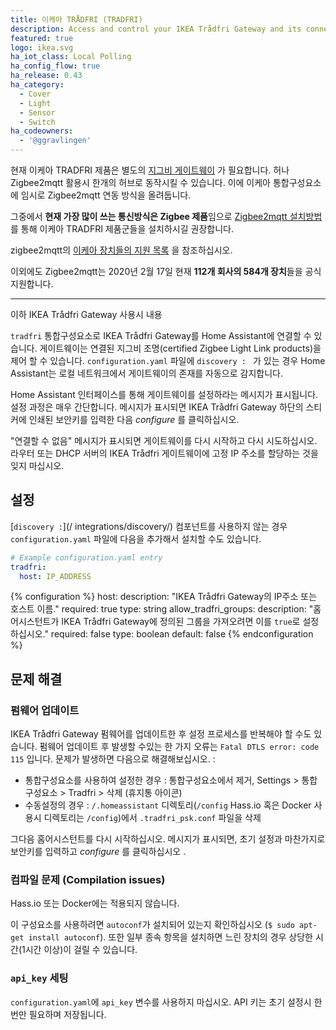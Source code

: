 ```yaml
---
title: 이케아 TRÅDFRI (TRADFRI)
description: Access and control your IKEA Trådfri Gateway and its connected Zigbee-based devices.
featured: true
logo: ikea.svg
ha_iot_class: Local Polling
ha_config_flow: true
ha_release: 0.43
ha_category:
  - Cover
  - Light
  - Sensor
  - Switch
ha_codeowners:
  - '@ggravlingen'
---
```


현재 이케아 TRADFRI 제품은 별도의 [지그비 게이트웨이](https://www.ikea.com/ca/en/p/tradfri-gateway-white-00337813/) 가 필요합니다. 허나 Zigbee2mqtt 활용시 한개의 허브로 동작시킬 수 있습니다. 이에 이케아 통합구성요소에 임시로 Zigbee2mqtt 연동 방식을 올려둡니다. 

그중에서 **현재 가장 많이 쓰는 통신방식은 Zigbee 제품**임으로 [Zigbee2mqtt 설치방법](https://hakorea.github.io/integrations/zha/)를 통해 이케아 TRADFRI 제품군들을 설치하시길 권장합니다. 

zigbee2mqtt의 [이케아 장치들의 지원 목록](https://www.zigbee2mqtt.io/information/supported_devices.html#ikea) 을 참조하십시오. 

이외에도 Zigbee2mqtt는 2020년 2월 17일 현재 **112개 회사의 584개 장치**들을 공식 지원합니다. 

------------------------------------------------------------------------------------------------------------

이하 IKEA Trådfri Gateway 사용시 내용 

`tradfri` 통합구성요소로 IKEA Trådfri Gateway를 Home Assistant에 연결할 수 있습니다. 게이트웨이는 연결된 지그비 조명(certified Zigbee Light Link products)을 제어 할 수 있습니다. `configuration.yaml` 파일에 `discovery : ` 가 있는 경우 Home Assistant는 로컬 네트워크에서 게이트웨이의 존재를 자동으로 감지합니다.

Home Assistant 인터페이스를 통해 게이트웨이를 설정하라는 메시지가 표시됩니다. 설정 과정은 매우 간단합니다. 메시지가 표시되면 IKEA Trådfri Gateway 하단의 스티커에 인쇄된 보안키를 입력한 다음 *configure* 를 클릭하십시오.

<div class='note'>
"연결할 수 없음" 메시지가 표시되면 게이트웨이를 다시 시작하고 다시 시도하십시오. 라우터 또는 DHCP 서버의 IKEA Trådfri 게이트웨이에 고정 IP 주소를 할당하는 것을 잊지 마십시오.
</div>

## 설정 

[`discovery :`](/ integrations/discovery/) 컴포넌트를 사용하지 않는 경우 `configuration.yaml` 파일에 다음을 추가해서 설치할 수도 있습니다.

```yaml
# Example configuration.yaml entry
tradfri:
  host: IP_ADDRESS
```

{% configuration %}
host:
  description: "IKEA Trådfri Gateway의 IP주소 또는 호스트 이름."
  required: true
  type: string
allow_tradfri_groups:
  description: "홈어시스턴트가 IKEA Trådfri Gateway에 정의된 그룹을 가져오려면 이를 `true`로 설정하십시오."
  required: false
  type: boolean
  default: false
{% endconfiguration %}

## 문제 해결

### 펌웨어 업데이트

IKEA Trådfri Gateway 펌웨어를 업데이트한 후 설정 프로세스를 반복해야 할 수도 있습니다. 펌웨어 업데이트 후 발생할 수있는 한 가지 오류는 `Fatal DTLS error: code 115` 입니다. 문제가 발생하면 다음으로 해결해보십시오. : 
- 통합구성요소를 사용하여 설정한 경우 : 통합구성요소에서 제거, Settings > 통합구성요소 > Tradfri > 삭제 (휴지통 아이콘)
- 수동설정의 경우 : `/.homeassistant` 디렉토리(`/config` Hass.io 혹은 Docker 사용시 디렉토리는 `/config`)에서 `.tradfri_psk.conf` 파일을 삭제

그다음 홈어시스턴트를 다시 시작하십시오. 메시지가 표시되면, 초기 설정과 마찬가지로 보안키를 입력하고 *configure* 를 클릭하십시오 .

### 컴파일 문제 (Compilation issues)

<div class='note'>
  Hass.io 또는 Docker에는 적용되지 않습니다.
</div>

이 구성요소를 사용하려면 `autoconf`가 설치되어 있는지 확인하십시오 (`$ sudo apt-get install autoconf`). 또한 일부 종속 항목을 설치하면 느린 장치의 경우 상당한 시간(1시간 이상)이 걸릴 수 있습니다.

### `api_key` 세팅 

`configuration.yaml`에 `api_key` 변수를 사용하지 마십시오. API 키는 초기 설정시 한 번만 필요하며 저장됩니다.